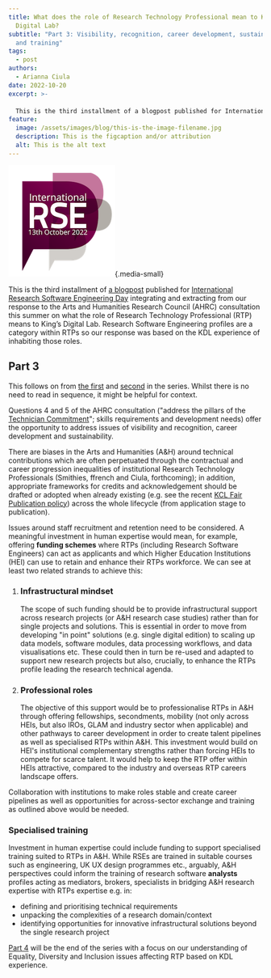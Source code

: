 ```yaml
---
title: What does the role of Research Technology Professional mean to King’s
  Digital Lab?
subtitle: "Part 3: Visibility, recognition, career development, sustainability
  and training"
tags:
  - post
authors:
  - Arianna Ciula
date: 2022-10-20
excerpt: >-

  This is the third installment of a blogpost published for International Research Software Engineering Day integrating and extracting from our response to the Arts and Humanities Research Council (AHRC) consultation this summer on what the role of Research Technology Professional (RTP) means to King’s Digital Lab. Research Software Engineering profiles are a category within RTPs so our response was based on the KDL experience of inhabiting those roles.
feature:
  image: /assets/images/blog/this-is-the-image-filename.jpg
  description: This is the figcaption and/or attribution
  alt: This is the alt text
---
```


![Logo of RSE day 2022](/assets/images/blog/rseday2022-frame-400x400-1_7SmANz5.width-500.png){.media-small}

This is the third installment of [a blogpost](/blog/rtp-rse/) published for [International Research Software Engineering Day](https://society-rse.org/international-rse-day-13th-october-2022/) integrating and extracting from our response to the Arts and Humanities Research Council (AHRC) consultation this summer on what the role of Research Technology Professional (RTP) means to King’s Digital Lab. Research Software Engineering profiles are a category within RTPs so our response was based on the KDL experience of inhabiting those roles.

## Part 3

This follows on from [the first](/blog/rtp-rse/) and [second](/blog/rtp-rse2) in the series. Whilst there is no need to read in sequence, it might be helpful for context.

Questions 4 and 5 of the AHRC consultation ("address the pillars of the [Technician Commitment](https://www.ukri.org/wp-content/uploads/2021/02/UKRI-040221-TechnicianCommitmentActionPlan.pdf)"; skills requirements and development needs) offer the opportunity to address issues of visibility and recognition, career development and sustainability.

There are biases in the Arts and Humanities (A&H) around technical contributions which are often perpetuated through the contractual and career progression inequalities of institutional Research Technology Professionals (Smithies, ffrench and Ciula, forthcoming); in addition, appropriate frameworks for credits and acknowledgement should be drafted or adopted when already existing (e.g. see the recent [KCL Fair Publication policy](https://www.kcl.ac.uk/governancezone/research/fair-publication-policy)) across the whole lifecycle (from application stage to publication).

Issues around staff recruitment and retention need to be considered. A meaningful investment in human expertise would mean, for example, offering **funding schemes** where RTPs (including Research Software Engineers) can act as applicants and which Higher Education Institutions (HEI) can use to retain and enhance their RTPs workforce. We can see at least two related strands to achieve this:

1.  ### Infrastructural mindset

    The scope of such funding should be to provide infrastructural support across research projects (or A&H research case studies) rather than for single projects and solutions. This is essential in order to move from developing "in point" solutions (e.g. single digital edition) to scaling up data models, software modules, data processing workflows, and data visualisations etc. These could then in turn be re-used and adapted to support new research projects but also, crucially, to enhance the RTPs profile leading the research technical agenda.

2.  ### Professional roles

    The objective of this support would be to professionalise RTPs in A&H through offering fellowships, secondments, mobility (not only across HEIs, but also IROs, GLAM and industry sector when applicable) and other pathways to career development in order to create talent pipelines as well as specialised RTPs within A&H. This investment would build on HEI's institutional complementary strengths rather than forcing HEIs to compete for scarce talent. It would help to keep the RTP offer within HEIs attractive, compared to the industry and overseas RTP careers landscape offers.

Collaboration with institutions to make roles stable and create career pipelines as well as opportunities for across-sector exchange and training as outlined above would be needed.

### Specialised training

Investment in human expertise could include funding to support specialised training suited to RTPs in A&H. While RSEs are trained in suitable courses such as engineering, UK UX design programmes etc., arguably, A&H perspectives could inform the training of research software **analysts** profiles acting as mediators, brokers, specialists in bridging A&H research expertise with RTPs expertise e.g. in:

- defining and prioritising technical requirements
- unpacking the complexities of a research domain/context
- identifying opportunities for innovative infrastructural solutions beyond the single research project

[Part 4](/blog/rtp-rse4/) will be the end of the series with a focus on our understanding of Equality, Diversity and Inclusion issues affecting RTP based on KDL experience.
